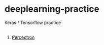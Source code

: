 # deeplearning-practice
Keras / Tensorflow practice</br></br>
1. [Perceptron](https://github.com/paperrune/Neural-Networks/tree/master/Perceptron)
